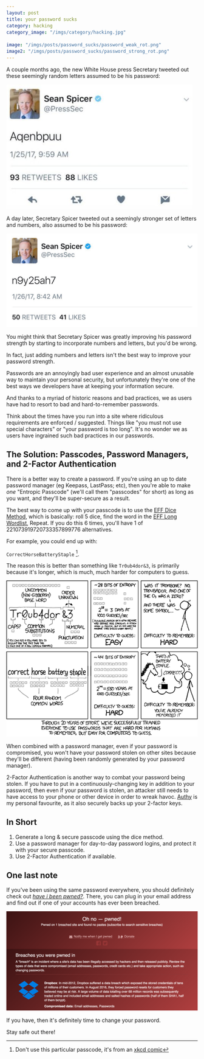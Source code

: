 ```yaml
---
layout: post
title: your password sucks
category: hacking
category_image: "/imgs/category/hacking.jpg"

image: "/imgs/posts/password_sucks/password_weak_rot.png"
image2: "/imgs/posts/password_sucks/password_strong_rot.png"
---
```



A couple months ago, the new White House press Secretary tweeted out these seemingly
random letters assumed to be his password:

![](/imgs/posts/password_sucks/spicer_password.png "A weak password")

A day later, Secretary Spicer tweeted out a seemingly stronger set of letters
and numbers, also assumed to be his password:

![](/imgs/posts/password_sucks/spicer_stronger_password.png "A stronger password")

You might think that Secretary Spicer was greatly improving his password strength
by starting to incorporate numbers and letters, but you'd be wrong.

In fact, just adding numbers and letters isn't the best way to improve your
password strength.

Passwords are an annoyingly bad user experience and an almost unusable way to
maintain your personal security, but unfortunately they're one of the best ways we
developers have at keeping your information secure.

And thanks to a myriad of historic reasons and bad practices, we as users have had to resort
to bad and hard-to-remember passwords.

Think about the times have you run into a site where
ridiculous requirements are enforced / suggested. Things like "you must not use
special characters" or "your password is too long". It's no wonder we as users
have ingrained such bad practices in our passwords.

## The Solution: Passcodes, Password Managers, and 2-Factor Authentication

There is a better way to create a password. If you're using an up to date
password manager (eg Keepass, LastPass; etc), then you're able to make *one*
"Entropic Passcode" (we'll call them "passcodes" for short) as long as you want,
and they'll be super-secure as a result.

The best way to come up with your passcode is to use the [EFF Dice
Method](https://www.eff.org/dice), which is basically: roll 5 dice, find the
word in the [EFF Long
Wordlist](https://www.eff.org/files/2016/07/18/eff_large_wordlist.txt), Repeat.
If you do this 6 times, you'll have 1 of 221073919720733357899776 alternatives.

For example, you could end up with:

`CorrectHorseBatteryStaple` [^1].

The reason this is better than something like `Tr0ub4dor&3`, is primarily
because it's longer, which is much, much harder for computers to guess.

<a href="https://www.xkcd.com/936/">![](/imgs/posts/password_sucks/password_strength.png)</a>

When combined with a password manager, even if your password is compromised, you
won't have your password stolen on other sites because they'll be different
(having been randomly generated by your password manager).

2-Factor Authentication is another way to combat your password being stolen. If
you have to put in a continuously-changing key in addition to your password,
then even if your password is stolen, an attacker still needs to have access to
your phone or other device in order to wreak havoc.
[Authy](https://www.authy.com/) is my personal favourite, as it also securely
backs up your 2-factor keys.

## In Short

1. Generate a long & secure passcode using the dice method.
2. Use a password manager for day-to-day password logins,
  and protect it with your secure passcode.
3. Use 2-Factor Authentication if available.

## One last note

If you've been using the same password everywhere, you should definitely check out
*[have i been pwned?](https://haveibeenpwned.com/)*. There, you can plug in your
email address and find out if one of your accounts has ever been breached.

![](/imgs/posts/password_sucks/dropbox_pwnd.png "Yes, I have been pwned.")

If you have, then it's definitely time to change your password.

Stay safe out there!

[^1]: Don't use this particular passcode, it's from an [xkcd comic](https://www.xkcd.com/936/)
